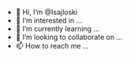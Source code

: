 - 👋 Hi, I’m @Isajloski
- 👀 I’m interested in ...
- 🌱 I’m currently learning ...
- 💞️ I’m looking to collaborate on ...
- 📫 How to reach me ...

<!---
Isajloski/Isajloski is a ✨ special ✨ repository because its `README.md` (this file) appears on your GitHub profile.
You can click the Preview link to take a look at your changes.
--->
